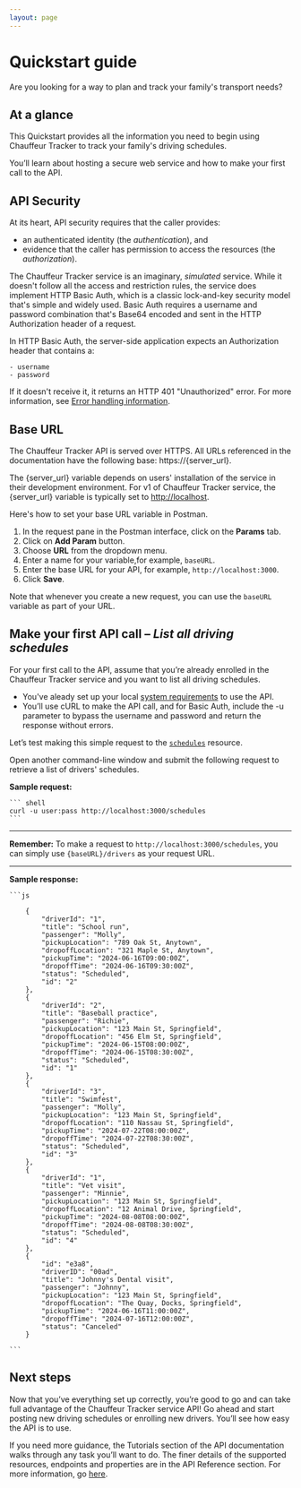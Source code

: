 ```yaml
---
layout: page
---
```


# Quickstart guide

Are you looking for a way to plan and track your family's transport needs?

## At a glance

This Quickstart provides all the information you need to begin using Chauffeur Tracker to track your family's driving schedules.

You’ll learn about hosting a secure web service and how to make your first call to the API.

## API Security

At its heart, API security requires that the caller provides:

- an authenticated identity (the *authentication*), and
- evidence that the caller has permission to access the resources (the *authorization*).

The Chauffeur Tracker service is an imaginary, *simulated* service. While it doesn't follow all the access and restriction rules, the service does implement HTTP Basic Auth, which is a classic lock-and-key security model that's simple and widely used. Basic Auth requires a username and password combination that's Base64 encoded and sent in the HTTP Authorization header of a request.

In HTTP Basic Auth, the server-side application expects an Authorization header that contains a:

    - username 
    - password

If it doesn't receive it, it returns an HTTP 401 "Unauthorized" error. For more information, see [Error handling information](../overview/error-handling.md).

## Base URL

The Chauffeur Tracker API is served over HTTPS. All URLs referenced in the documentation have the following base: https://{server_url}.

The {server_url} variable depends on users' installation of the service in their development environment. For v1 of Chauffeur Tracker service, the {server_url} variable is typically set to <http://localhost>.

Here's how to set your base URL variable in Postman.

1. In the request pane in the Postman interface, click on the **Params** tab.
1. Click on **Add Param** button.
1. Choose **URL** from the dropdown menu.
1. Enter a name for your variable,for example, ```baseURL```.
1. Enter the base URL for your API, for example, ```http://localhost:3000```.
1. Click **Save**.  

Note that whenever you create a new request, you can use the ```baseURL``` variable as part of your URL.

## Make your first API call – *List all driving schedules*

For your first call to the API, assume that you’re already enrolled in the Chauffeur Tracker service and you want to list all driving schedules.

- You've aleady set up your local [system requirements](../overview/prereqs.md) to use the API.
- You’ll use cURL to make the API call, and for Basic Auth, include the -u parameter to bypass the username and password and return the response without errors.

Let’s test making this simple request to the [`schedules`](../reference/schedules.md) resource.  

Open another command-line window and submit the following request to retrieve a list of drivers' schedules.

**Sample request:**

    ``` shell
    curl -u user:pass http://localhost:3000/schedules
    ```

---
**Remember:**
To make a request to ```http://localhost:3000/schedules```, you can simply use ```{baseURL}/drivers``` as your request URL.

---

**Sample response:**

    ```js

        {
            "driverId": "1",
            "title": "School run",
            "passenger": "Molly",
            "pickupLocation": "789 Oak St, Anytown",
            "dropoffLocation": "321 Maple St, Anytown",
            "pickupTime": "2024-06-16T09:00:00Z",
            "dropoffTime": "2024-06-16T09:30:00Z",
            "status": "Scheduled",
            "id": "2"
        },
        {
            "driverId": "2",
            "title": "Baseball practice",
            "passenger": "Richie",
            "pickupLocation": "123 Main St, Springfield",
            "dropoffLocation": "456 Elm St, Springfield",
            "pickupTime": "2024-06-15T08:00:00Z",
            "dropoffTime": "2024-06-15T08:30:00Z",
            "status": "Scheduled",
            "id": "1"
        },
        {
            "driverId": "3",
            "title": "Swimfest",
            "passenger": "Molly",
            "pickupLocation": "123 Main St, Springfield",
            "dropoffLocation": "110 Nassau St, Springfield",
            "pickupTime": "2024-07-22T08:00:00Z",
            "dropoffTime": "2024-07-22T08:30:00Z",
            "status": "Scheduled",
            "id": "3"
        },
        {
            "driverId": "1",
            "title": "Vet visit",
            "passenger": "Minnie",
            "pickupLocation": "123 Main St, Springfield",
            "dropoffLocation": "12 Animal Drive, Springfield",
            "pickupTime": "2024-08-08T08:00:00Z",
            "dropoffTime": "2024-08-08T08:30:00Z",
            "status": "Scheduled",
            "id": "4"
        },
        {
            "id": "e3a8",
            "driverID": "00ad",
            "title": "Johnny's Dental visit",
            "passenger": "Johnny",
            "pickupLocation": "123 Main St, Springfield",
            "dropoffLocation": "The Quay, Docks, Springfield",
            "pickupTime": "2024-06-16T11:00:00Z",
            "dropoffTime": "2024-07-16T12:00:00Z",
            "status": "Canceled"
        }

    ```

## Next steps

Now that you’ve everything set up correctly, you’re good to go and can take full advantage of the Chauffeur Tracker service API! Go ahead and start posting new driving schedules or enrolling new drivers. You’ll see how easy the API is to use.

If you need more guidance, the Tutorials section of the API documentation walks through any task you’ll want to do. The finer details of the supported resources, endpoints and properties are in the API Reference section. For more information, go [here](../index.md).
